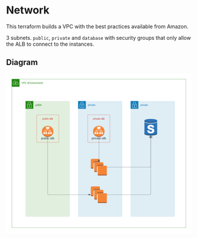 # Network

This terraform builds a VPC with the best practices available from Amazon.

3 subnets. `public`, `private` and `database` with security groups that only allow the ALB to connect to the instances.

## Diagram

![Diagram](../docs/terraform-network-diagram.png)
